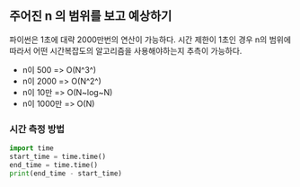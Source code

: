 ## 주어진 n 의 범위를 보고 예상하기

파이썬은 1초에 대략 2000만번의 연산이 가능하다. 시간 제한이 1초인 경우 n의 범위에 따라서 어떤 시간복잡도의 알고리즘을 사용해야하는지 추측이 가능하다.

- n이 500 => O(N^3^)
- n이 2000 => O(N^2^)
- n이 10만 => O(N~log~N)
- n이 1000만 => O(N)

### 시간 측정 방법

```python
import time
start_time = time.time()
end_time = time.time()
print(end_time - start_time)
```

